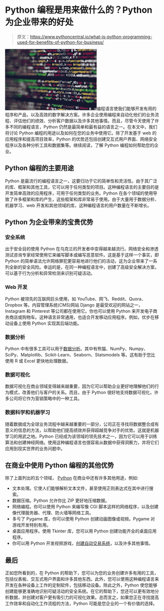 # Python 编程是用来做什么的？Python 为企业带来的好处

> 原文：<https://www.pythoncentral.io/what-is-python-programming-used-for-benefits-of-python-for-business/>

[![python programming](img/b3152de838854bdfc8660c7f0c59c4d2.png)](https://www.pythoncentral.io/wp-content/uploads/2021/09/pexels-markus-spiske-2004161.jpg)编程语言使我们能够开发有用的程序和产品，以及高效的数字解决方案。许多企业使用编程来自动化他们的业务流程、评估他们的绩效、分析客户数据以及许多其他事情。而且，尽管今天使用了许多不同的编程语言，Python 仍然是最简单和最有益的语言之一。在本文中，我们将讨论 Python 编程的用途以及如何在您的业务中使用它。除了开发基于 web 的应用程序和提高项目效率，Python 的优势还包括创建交互式用户界面、网络安全程序以及各种分析工具和数据集等。继续阅读，了解 Python 编程如何帮助您的企业。

## Python 编程的主要用途

Python 是最流行的编程语言之一，这要归功于它的简单性和灵活性。由于其广泛的库、框架和其他工具，它可以用于任何类型的项目。这种编程语言的主要目的是开发简单高效的应用程序，可用于任何类型的业务。Python 在各个领域的使用导致了许多框架和库的产生，这些框架和库非常易于使用。由于大量用于数据分析、机器学习、web 开发和其他领域的库，这种编程语言的用户数量在不断增长。

## Python 为企业带来的宝贵优势

### 安全系统

出于安全目的使用 Python 在乌克兰的开发者中变得越来越流行。网络安全和渗透测试咨询专家经常使用它来编写脚本或编写恶意软件。这是基于这样一个事实，即 Python 的简单语法允许网络罪犯更容易地进行他们的活动，这为企业带来了一系列全新的安全风险。幸运的是，在同一种编程语言中，创建了高级安全解决方案，可以基于行为分析和异常检测来识别可疑活动。

### Web 开发

Python 被领先的互联网巨头使用，如 YouTube、网飞、Reddit、Quora、Dropbox 等。内容管理系统(CMS)网站 Django 是最受欢迎的网站之一，Instagram 和 Pinterest 等公司都在使用它。你也可以使用 Python 来开发电子商务商店或购物车。这种语言非常通用，也适合开发移动应用程序。例如，优步在移动设备上使用 Python 实现其后端功能。

### 数据分析

Python 中有很多工具可以用于[数据分析](https://www.investopedia.com/terms/d/data-analytics.asp)。其中有熊猫、NumPy、Numpy、SciPy、Matplotlib、Scikit-Learn、Seaborn、Statsmodels 等。这有助于您比使用 R 或 Excel 更快地处理数据。

### 数据可视化

数据可视化在商业领域变得越来越重要，因为它可以帮助企业更好地理解他们的行为模式，改善他们与客户的关系。而且，由于 Python 很好地支持数据可视化，许多公司将它作为营销策略中的一种工具。

### 数据科学和机器学习

随着数据成为全球业务流程中越来越重要的一部分，公司正在寻找将数据整合成有意义的信息的方法，以帮助他们提高绩效并获得超越竞争对手的优势。这就是机器学习的用武之地。Python 已经成为该领域的领先技术之一，因为它可以用于训练算法和创建神经网络。使用这种编程语言也很容易从数据中获得洞察力，并将它们应用到现实世界的业务问题中。

## 在商业中使用 Python 编程的其他优势

除了上面列出的五个领域， [Python](https://www.pythoncentral.io/how-to-update-python/) 在商业中还有许多其他用途，例如:

*   文本处理。它使人们能够解析文本文件，甚至使用正则表达式在其中进行搜索。
*   数据压缩。Python 允许你比 ZIP 更好地压缩数据。
*   网络编程。你可以使用 Python 来编写像 CGI 脚本这样的网络程序，以及创建像代理服务器、代理、防火墙等网络工具。
*   多亏了 Pygame 库，你可以使用 Python 创建动画图像或视频。Pygame 对游戏开发特别有用。
*   桌面应用程序。使用 Tkinter 库，您可以用 Python 创建功能齐全的桌面应用程序。
*   你可以用 Python 开发视频游戏，[创建自动交易系统](https://www.trality.com/blog/build-python-trading-bot)，以及许多其他事情。

## 最后

正如您所看到的，在 Python 的帮助下，您可以为您的业务创建许多有用的工具，包括仪表板、交互式用户界面和许多其他东西。此外，您可以使用这种编程语言来开发在各种设备上工作的定制软件，包括移动设备。除此之外，Python 使您能够创建能够更准确地识别可疑活动的安全系统。在它的帮助下，您还可以更有效地分析数据，并创建对客户更有吸引力的可视化效果。总而言之，如果您正在寻找提高工作效率和自动化工作流程的方法，Python 可能是您企业的一个有价值的选择。